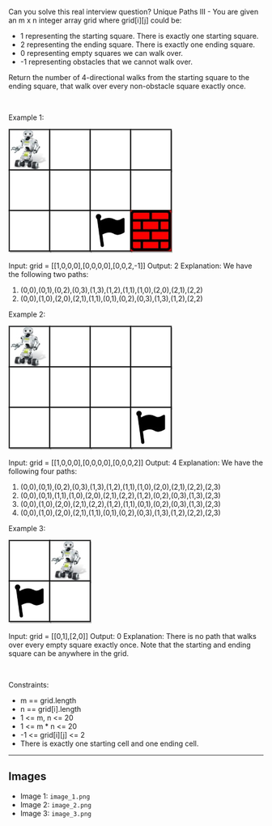 Can you solve this real interview question? Unique Paths III - You are given an m x n integer array grid where grid[i][j] could be:

 * 1 representing the starting square. There is exactly one starting square.
 * 2 representing the ending square. There is exactly one ending square.
 * 0 representing empty squares we can walk over.
 * -1 representing obstacles that we cannot walk over.

Return the number of 4-directional walks from the starting square to the ending square, that walk over every non-obstacle square exactly once.

 

Example 1:

![Example 1](./image_1.png)


Input: grid = [[1,0,0,0],[0,0,0,0],[0,0,2,-1]]
Output: 2
Explanation: We have the following two paths: 
1. (0,0),(0,1),(0,2),(0,3),(1,3),(1,2),(1,1),(1,0),(2,0),(2,1),(2,2)
2. (0,0),(1,0),(2,0),(2,1),(1,1),(0,1),(0,2),(0,3),(1,3),(1,2),(2,2)


Example 2:

![Example 2](./image_2.png)


Input: grid = [[1,0,0,0],[0,0,0,0],[0,0,0,2]]
Output: 4
Explanation: We have the following four paths: 
1. (0,0),(0,1),(0,2),(0,3),(1,3),(1,2),(1,1),(1,0),(2,0),(2,1),(2,2),(2,3)
2. (0,0),(0,1),(1,1),(1,0),(2,0),(2,1),(2,2),(1,2),(0,2),(0,3),(1,3),(2,3)
3. (0,0),(1,0),(2,0),(2,1),(2,2),(1,2),(1,1),(0,1),(0,2),(0,3),(1,3),(2,3)
4. (0,0),(1,0),(2,0),(2,1),(1,1),(0,1),(0,2),(0,3),(1,3),(1,2),(2,2),(2,3)


Example 3:

![Example 3](./image_3.png)


Input: grid = [[0,1],[2,0]]
Output: 0
Explanation: There is no path that walks over every empty square exactly once.
Note that the starting and ending square can be anywhere in the grid.


 

Constraints:

 * m == grid.length
 * n == grid[i].length
 * 1 <= m, n <= 20
 * 1 <= m * n <= 20
 * -1 <= grid[i][j] <= 2
 * There is exactly one starting cell and one ending cell.

---

## Images

- Image 1: `image_1.png`
- Image 2: `image_2.png`
- Image 3: `image_3.png`
